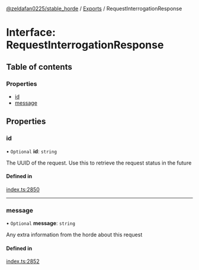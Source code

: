 [@zeldafan0225/stable_horde](../README.md) / [Exports](../modules.md) / RequestInterrogationResponse

# Interface: RequestInterrogationResponse

## Table of contents

### Properties

- [id](RequestInterrogationResponse.md#id)
- [message](RequestInterrogationResponse.md#message)

## Properties

### id

• `Optional` **id**: `string`

The UUID of the request. Use this to retrieve the request status in the future

#### Defined in

[index.ts:2850](https://github.com/ZeldaFan0225/stable_horde/blob/ca96654/index.ts#L2850)

___

### message

• `Optional` **message**: `string`

Any extra information from the horde about this request

#### Defined in

[index.ts:2852](https://github.com/ZeldaFan0225/stable_horde/blob/ca96654/index.ts#L2852)
